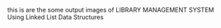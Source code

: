 this is are the some output images of LIBRARY MANAGEMENT SYSTEM Using Linked List Data Structures 

